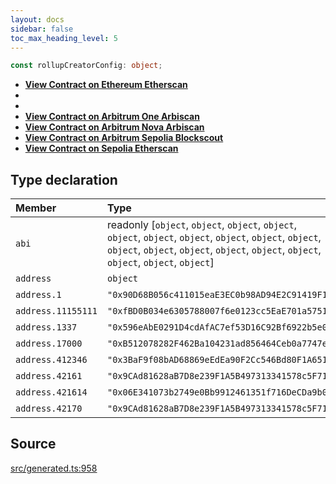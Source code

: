 ```yaml
---
layout: docs
sidebar: false
toc_max_heading_level: 5
---
```


```ts
const rollupCreatorConfig: object;
```

- [**View Contract on Ethereum Etherscan**](https://etherscan.io/address/0x90d68b056c411015eae3ec0b98ad94e2c91419f1)
-
-
- [**View Contract on Arbitrum One Arbiscan**](https://arbiscan.io/address/0x9CAd81628aB7D8e239F1A5B497313341578c5F71)
- [**View Contract on Arbitrum Nova Arbiscan**](https://nova.arbiscan.io/address/0x9CAd81628aB7D8e239F1A5B497313341578c5F71)
- [**View Contract on Arbitrum Sepolia Blockscout**](https://sepolia-explorer.arbitrum.io/address/0x06E341073b2749e0Bb9912461351f716DeCDa9b0)
- [**View Contract on Sepolia Etherscan**](https://sepolia.etherscan.io/address/0xfbd0b034e6305788007f6e0123cc5eae701a5751)

## Type declaration

| Member             | Type                                                                                                                                                                                                    | Value                                        |
| :----------------- | :------------------------------------------------------------------------------------------------------------------------------------------------------------------------------------------------------ | :------------------------------------------- |
| `abi`              | readonly [`object`, `object`, `object`, `object`, `object`, `object`, `object`, `object`, `object`, `object`, `object`, `object`, `object`, `object`, `object`, `object`, `object`, `object`, `object`] | rollupCreatorABI                             |
| `address`          | `object`                                                                                                                                                                                                | rollupCreatorAddress                         |
| `address.1`        | `"0x90D68B056c411015eaE3EC0b98AD94E2C91419F1"`                                                                                                                                                          | '0x90D68B056c411015eaE3EC0b98AD94E2C91419F1' |
| `address.11155111` | `"0xfBD0B034e6305788007f6e0123cc5EaE701a5751"`                                                                                                                                                          | '0xfBD0B034e6305788007f6e0123cc5EaE701a5751' |
| `address.1337`     | `"0x596eAbE0291D4cdAfAC7ef53D16C92Bf6922b5e0"`                                                                                                                                                          | '0x596eAbE0291D4cdAfAC7ef53D16C92Bf6922b5e0' |
| `address.17000`    | `"0xB512078282F462Ba104231ad856464Ceb0a7747e"`                                                                                                                                                          | '0xB512078282F462Ba104231ad856464Ceb0a7747e' |
| `address.412346`   | `"0x3BaF9f08bAD68869eEdEa90F2Cc546Bd80F1A651"`                                                                                                                                                          | '0x3BaF9f08bAD68869eEdEa90F2Cc546Bd80F1A651' |
| `address.42161`    | `"0x9CAd81628aB7D8e239F1A5B497313341578c5F71"`                                                                                                                                                          | '0x9CAd81628aB7D8e239F1A5B497313341578c5F71' |
| `address.421614`   | `"0x06E341073b2749e0Bb9912461351f716DeCDa9b0"`                                                                                                                                                          | '0x06E341073b2749e0Bb9912461351f716DeCDa9b0' |
| `address.42170`    | `"0x9CAd81628aB7D8e239F1A5B497313341578c5F71"`                                                                                                                                                          | '0x9CAd81628aB7D8e239F1A5B497313341578c5F71' |

## Source

[src/generated.ts:958](https://github.com/OffchainLabs/arbitrum-orbit-sdk/blob/cfcbd32d6879cf7817a33b24f062a0fd879ea257/src/generated.ts#L958)
